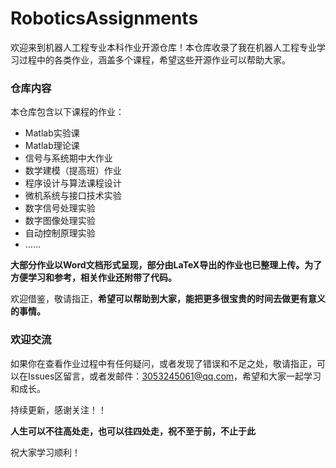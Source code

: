 # RoboticsAssignments



欢迎来到机器人工程专业本科作业开源仓库！本仓库收录了我在机器人工程专业学习过程中的各类作业，涵盖多个课程，希望这些开源作业可以帮助大家。

### 仓库内容

本仓库包含以下课程的作业：

- Matlab实验课
- Matlab理论课
- 信号与系统期中大作业
- 数学建模（提高班）作业
- 程序设计与算法课程设计
- 微机系统与接口技术实验
- 数字信号处理实验
- 数字图像处理实验
- 自动控制原理实验
- ……

**大部分作业以Word文档形式呈现，部分由LaTeX导出的作业也已整理上传。为了方便学习和参考，相关作业还附带了代码。**

欢迎借鉴，敬请指正，**希望可以帮助到大家，能把更多很宝贵的时间去做更有意义的事情。**


### 欢迎交流

如果你在查看作业过程中有任何疑问，或者发现了错误和不足之处，敬请指正，可以在Issues区留言，或者发邮件：3053245061@qq.com，希望和大家一起学习和成长。


持续更新，感谢关注！！

**人生可以不往高处走，也可以往四处走，祝不至于前，不止于此**

祝大家学习顺利！
